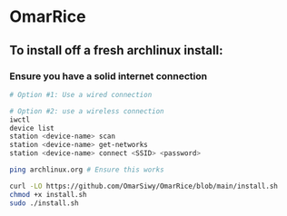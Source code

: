# OmarRice

## To install off a fresh archlinux install:

### Ensure you have a solid internet connection

```Bash
# Option #1: Use a wired connection

# Option #2: use a wireless connection
iwctl
device list
station <device-name> scan
station <device-name> get-networks
station <device-name> connect <SSID> <password>

ping archlinux.org # Ensure this works
```

```Bash
curl -LO https://github.com/OmarSiwy/OmarRice/blob/main/install.sh
chmod +x install.sh
sudo ./install.sh
```

